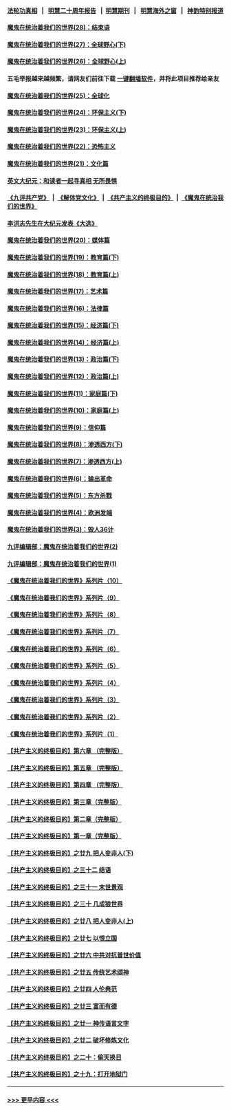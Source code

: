 #### [法轮功真相](https://github.com/gfw-breaker/truth/blob/master/README.md?t=0) &nbsp;&nbsp;|&nbsp;&nbsp; [明慧二十周年报告](https://github.com/gfw-breaker/mh-reports/blob/master/README.md?t=0) &nbsp;&nbsp;|&nbsp;&nbsp;[明慧期刊](https://github.com/gfw-breaker/mh-qikan) &nbsp;&nbsp;|&nbsp;&nbsp; [明慧海外之窗](https://github.com/gfw-breaker/mh-news/blob/master/README.md?t=0) &nbsp;&nbsp;|&nbsp;&nbsp; [神韵特别报道](https://github.com/gfw-breaker/mh-news/blob/master/shenyun.md?t=0)
#### [魔鬼在统治着我们的世界(28)：结束语](../pages/nsc422/n10936246.md?t=02071450) 
#### [魔鬼在统治着我们的世界(27)：全球野心(下)](../pages/nsc422/n10928319.md?t=02071450) 
#### [魔鬼在统治着我们的世界(26)：全球野心(上)](../pages/nsc422/n10900318.md?t=02071450) 
#### 五毛举报越来越频繁，请网友们前往下载 [一键翻墙软件](https://github.com/gfw-breaker/ssr-accounts)，并将此项目推荐给亲友
#### [魔鬼在统治着我们的世界(25)：全球化](../pages/nsc422/n10788205.md?t=02071450) 
#### [魔鬼在统治着我们的世界(24)：环保主义(下)](../pages/nsc422/n10695307.md?t=02071450) 
#### [魔鬼在统治着我们的世界(23)：环保主义(上)](../pages/nsc422/n10688613.md?t=02071450) 
#### [魔鬼在统治着我们的世界(22)：恐怖主义](../pages/nsc422/n10614727.md?t=02071450) 
#### [魔鬼在统治着我们的世界(21)：文化篇](../pages/nsc422/n10597706.md?t=02071450) 
#### [英文大纪元：和读者一起寻真相 无所畏惧](../pages/nsc422/n12542027.md?t=02071450) 
#### [《九评共产党》](https://github.com/begood0513/9ping.md/blob/master/README.md) &nbsp;|&nbsp; [《解体党文化》](../../../../jtdwh.md/blob/master/README.md)  &nbsp;|&nbsp; [《共产主义的终极目的》](../../../../gczydzjmd.md/blob/master/README.md) &nbsp;|&nbsp; [《魔鬼在统治我们的世界》](../../../../mgztzwmdsj.md/blob/master/README.md) 
#### [李洪志先生在大纪元发表《大选》](../pages/nsc422/n12534746.md?t=02071450) 
#### [魔鬼在统治着我们的世界(20)：媒体篇](../pages/nsc422/n10586579.md?t=02071450) 
#### [魔鬼在统治着我们的世界(19)：教育篇(下)](../pages/nsc422/n10564808.md?t=02071450) 
#### [魔鬼在统治着我们的世界(18)：教育篇(上)](../pages/nsc422/n10526970.md?t=02071450) 
#### [魔鬼在统治着我们的世界(17)：艺术篇](../pages/nsc422/n10499093.md?t=02071450) 
#### [魔鬼在统治着我们的世界(16)：法律篇](../pages/nsc422/n10485969.md?t=02071450) 
#### [魔鬼在统治着我们的世界(15)：经济篇(下)](../pages/nsc422/n10469975.md?t=02071450) 
#### [魔鬼在统治着我们的世界(14)：经济篇(上)](../pages/nsc422/n10457370.md?t=02071450) 
#### [魔鬼在统治着我们的世界(13)：政治篇(下)](../pages/nsc422/n10448270.md?t=02071450) 
#### [魔鬼在统治着我们的世界(12)：政治篇(上)](../pages/nsc422/n10444576.md?t=02071450) 
#### [魔鬼在统治着我们的世界(11)：家庭篇(下)](../pages/nsc422/n10440961.md?t=02071450) 
#### [魔鬼在统治着我们的世界(10)：家庭篇(上)](../pages/nsc422/n10435448.md?t=02071450) 
#### [魔鬼在统治着我们的世界(9)：信仰篇](../pages/nsc422/n10432159.md?t=02071450) 
#### [魔鬼在统治着我们的世界(8)：渗透西方(下)](../pages/nsc422/n10429603.md?t=02071450) 
#### [魔鬼在统治着我们的世界(7)：渗透西方(上)](../pages/nsc422/n10426013.md?t=02071450) 
#### [魔鬼在统治着我们的世界(6)：输出革命](../pages/nsc422/n10421536.md?t=02071450) 
#### [魔鬼在统治着我们的世界(5)：东方杀戮](../pages/nsc422/n10417707.md?t=02071450) 
#### [魔鬼在统治着我们的世界(4)：欧洲发端](../pages/nsc422/n10414890.md?t=02071450) 
#### [魔鬼在统治着我们的世界(3)：毁人36计](../pages/nsc422/n10411583.md?t=02071450) 
#### [九评编辑部：魔鬼在统治着我们的世界(2)](../pages/nsc422/n10410036.md?t=02071450) 
#### [九评编辑部：魔鬼在统治着我们的世界(1)](../pages/nsc422/n10406825.md?t=02071450) 
#### [《魔鬼在统治着我们的世界》系列片（10）](../pages/nsc422/n12292670.md?t=02071450) 
#### [《魔鬼在统治着我们的世界》系列片（9）](../pages/nsc422/n12290859.md?t=02071450) 
#### [《魔鬼在统治着我们的世界》系列片（8）](../pages/nsc422/n12287445.md?t=02071450) 
#### [《魔鬼在统治着我们的世界》系列片（7）](../pages/nsc422/n12283425.md?t=02071450) 
#### [《魔鬼在统治着我们的世界》系列片（6）](../pages/nsc422/n12282314.md?t=02071450) 
#### [《魔鬼在统治着我们的世界》系列片（5）](../pages/nsc422/n12281419.md?t=02071450) 
#### [《魔鬼在统治着我们的世界》系列片（4）](../pages/nsc422/n12274024.md?t=02071450) 
#### [《魔鬼在统治着我们的世界》系列片（3）](../pages/nsc422/n12271322.md?t=02071450) 
#### [《魔鬼在统治着我们的世界》系列片（2）](../pages/nsc422/n12269049.md?t=02071450) 
#### [《魔鬼在统治着我们的世界》系列片（1）](../pages/nsc422/n12267575.md?t=02071450) 
#### [【共产主义的终极目的】第六章 （完整版）](../pages/nsc422/n11428913.md?t=02071450) 
#### [【共产主义的终极目的】第五章 （完整版）](../pages/nsc422/n11428912.md?t=02071450) 
#### [【共产主义的终极目的】第四章 （完整版）](../pages/nsc422/n11428907.md?t=02071450) 
#### [【共产主义的终极目的】第三章（完整版）](../pages/nsc422/n11428848.md?t=02071450) 
#### [【共产主义的终极目的】第二章（完整版）](../pages/nsc422/n11428831.md?t=02071450) 
#### [【共产主义的终极目的】第一章（完整版）](../pages/nsc422/n11417651.md?t=02071450) 
#### [【共产主义的终极目的】之廿九 把人变非人(下)](../pages/nsc422/n11344140.md?t=02071450) 
#### [【共产主义的终极目的】之三十二 结语](../pages/nsc422/n11360535.md?t=02071450) 
#### [【共产主义的终极目的】之三十一 末世景观](../pages/nsc422/n11351129.md?t=02071450) 
#### [【共产主义的终极目的】之三十 几成狼世界](../pages/nsc422/n11348280.md?t=02071450) 
#### [【共产主义的终极目的】之廿八 把人变非人(上)](../pages/nsc422/n11340492.md?t=02071450) 
#### [【共产主义的终极目的】之廿七 以恨立国](../pages/nsc422/n11336944.md?t=02071450) 
#### [【共产主义的终极目的】之廿六 中共对抗普世价值](../pages/nsc422/n11324785.md?t=02071450) 
#### [【共产主义的终极目的】之廿五 传统艺术颂神](../pages/nsc422/n11296396.md?t=02071450) 
#### [【共产主义的终极目的】之廿四 人伦典范](../pages/nsc422/n11296397.md?t=02071450) 
#### [【共产主义的终极目的】之廿三 富而有德](../pages/nsc422/n11283598.md?t=02071450) 
#### [【共产主义的终极目的】之廿一 神传语言文字](../pages/nsc422/n11263265.md?t=02071450) 
#### [【共产主义的终极目的】之廿二 破坏修炼文化](../pages/nsc422/n11245728.md?t=02071450) 
#### [【共产主义的终极目的】之二十：偷天换日](../pages/nsc422/n11238846.md?t=02071450) 
#### [【共产主义的终极目的】之十九：打开地狱门](../pages/nsc422/n11206376.md?t=02071450) 

----
#### [ >>> 更早内容 <<< ](../indexes/nsc422-earlier.md)
